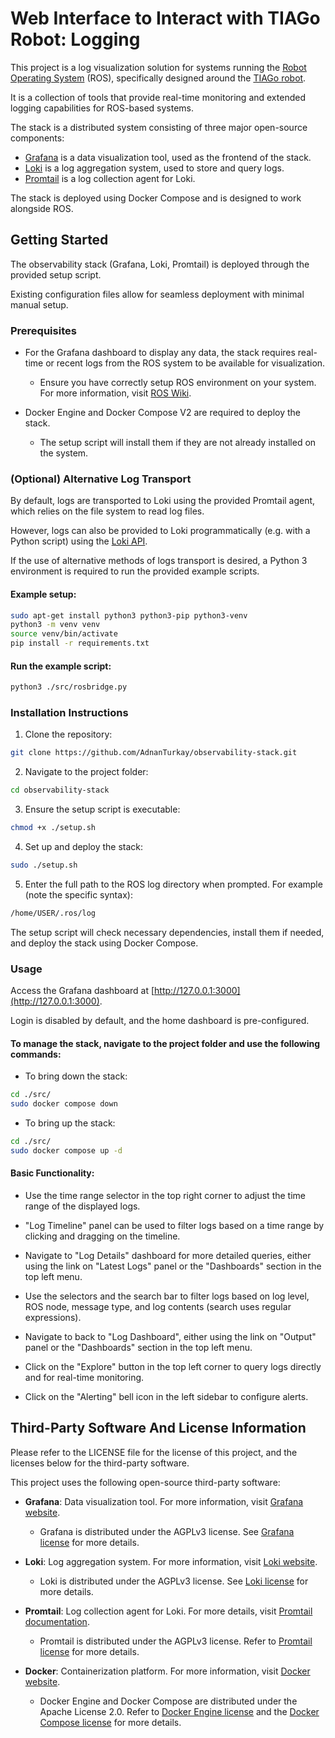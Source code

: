 # Web Interface to Interact with TIAGo Robot: Logging

This project is a log visualization solution for systems running the [Robot Operating System](http://ros.org) (ROS), specifically designed around the [TIAGo robot](https://wiki.ros.org/Robots/TIAGo).

It is a collection of tools that provide real-time monitoring and extended logging capabilities for ROS-based systems.

The stack is a distributed system consisting of three major open-source components:
- [Grafana](https://grafana.com/oss/grafana/) is a data visualization tool, used as the frontend of the stack.
- [Loki](https://grafana.com/oss/loki/) is a log aggregation system, used to store and query logs.
- [Promtail](https://grafana.com/docs/loki/latest/send-data/promtail/) is a log collection agent for Loki.

The stack is deployed using Docker Compose and is designed to work alongside ROS.

## Getting Started

The observability stack (Grafana, Loki, Promtail) is deployed through the provided setup script.

Existing configuration files allow for seamless deployment with minimal manual setup.

### Prerequisites

- For the Grafana dashboard to display any data, the stack requires real-time or recent logs from the ROS system to be available for visualization.

    - Ensure you have correctly setup ROS environment on your system. For more information, visit [ROS Wiki](http://wiki.ros.org/ROS/Tutorials).

- Docker Engine and Docker Compose V2 are required to deploy the stack.

    - The setup script will install them if they are not already installed on the system.

### (Optional) Alternative Log Transport
By default, logs are transported to Loki using the provided Promtail agent, which relies on the file system to read log files.

However, logs can also be provided to Loki programmatically (e.g. with a Python script) using the [Loki API](https://grafana.com/docs/loki/latest/api/).

If the use of alternative methods of logs transport is desired, a Python 3 environment is required to run the provided example scripts.

#### Example setup:
```sh
sudo apt-get install python3 python3-pip python3-venv
python3 -m venv venv
source venv/bin/activate
pip install -r requirements.txt
```

#### Run the example script:
```sh
python3 ./src/rosbridge.py
```

### Installation Instructions
1. Clone the repository:
```sh
git clone https://github.com/AdnanTurkay/observability-stack.git
```

2. Navigate to the project folder:
```sh
cd observability-stack
```

3. Ensure the setup script is executable:
```sh
chmod +x ./setup.sh
```

4. Set up and deploy the stack:
```sh
sudo ./setup.sh
```

5. Enter the full path to the ROS log directory when prompted. For example (note the specific syntax):
```sh
/home/USER/.ros/log
```

The setup script will check necessary dependencies, install them if needed, and deploy the stack using Docker Compose.

### Usage

Access the Grafana dashboard at [http://127.0.0.1:3000](http://127.0.0.1:3000).

Login is disabled by default, and the home dashboard is pre-configured.

#### To manage the stack, navigate to the project folder and use the following commands:
- To bring down the stack:
```sh
cd ./src/
sudo docker compose down
```
- To bring up the stack:
```sh
cd ./src/
sudo docker compose up -d
```

#### Basic Functionality:
- Use the time range selector in the top right corner to adjust the time range of the displayed logs.

- "Log Timeline" panel can be used to filter logs based on a time range by clicking and dragging on the timeline.

- Navigate to "Log Details" dashboard for more detailed queries, either using the link on "Latest Logs" panel or the "Dashboards" section in the top left menu.

- Use the selectors and the search bar to filter logs based on log level, ROS node, message type, and log contents (search uses regular expressions).

- Navigate to back to "Log Dashboard", either using the link on "Output" panel or the "Dashboards" section in the top left menu.

- Click on the "Explore" button in the top left corner to query logs directly and for real-time monitoring.

- Click on the "Alerting" bell icon in the left sidebar to configure alerts.

## Third-Party Software And License Information

Please refer to the LICENSE file for the license of this project, and the licenses below for the third-party software.

This project uses the following open-source third-party software:

- **Grafana**: Data visualization tool. For more information, visit [Grafana website](https://grafana.com/grafana/).

    - Grafana is distributed under the AGPLv3 license. See [Grafana license](https://github.com/grafana/grafana/blob/main/LICENSE) for more details.

- **Loki**: Log aggregation system. For more information, visit [Loki website](https://grafana.com/oss/loki/).

    - Loki is distributed under the AGPLv3 license. See [Loki license](https://github.com/grafana/loki/blob/main/LICENSE) for more details.

- **Promtail**: Log collection agent for Loki. For more details, visit [Promtail documentation](https://grafana.com/docs/loki/latest/send-data/promtail/).

    - Promtail is distributed under the AGPLv3 license. Refer to [Promtail license](https://github.com/grafana/loki/blob/main/clients/LICENSE_APACHE2) for more details.

- **Docker**: Containerization platform. For more information, visit [Docker website](https://www.docker.com/).

    - Docker Engine and Docker Compose are distributed under the Apache License 2.0. Refer to [Docker Engine license](https://github.com/moby/moby/blob/master/LICENSE) and the [Docker Compose license](https://github.com/docker/compose/blob/main/LICENSE) for more details.
